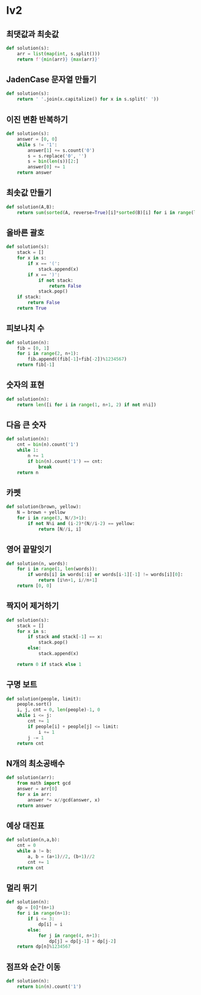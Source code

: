# lv2

## 최댓값과 최솟값

```python
def solution(s):
    arr = list(map(int, s.split()))
    return f'{min(arr)} {max(arr)}'
```



## JadenCase 문자열 만들기

```python
def solution(s):
    return ' '.join(x.capitalize() for x in s.split(' '))
```



## 이진 변환 반복하기

```python
def solution(s):
    answer = [0, 0]
    while s != '1':
        answer[1] += s.count('0')
        s = s.replace('0', '')
        s = bin(len(s))[2:]
        answer[0] += 1
    return answer
```



## 최솟값 만들기

```python
def solution(A,B):
    return sum(sorted(A, reverse=True)[i]*sorted(B)[i] for i in range(len(A)))
```



## 올바른 괄호

```python
def solution(s):
    stack = []
    for x in s:
        if x == '(':
            stack.append(x)
        if x == ')':
            if not stack:
                return False
            stack.pop()
    if stack:
        return False
    return True
```



## 피보나치 수

```python
def solution(n):
    fib = [0, 1]
    for i in range(2, n+1):
        fib.append((fib[-1]+fib[-2])%1234567)
    return fib[-1]
```



## 숫자의 표현

```python
def solution(n):
    return len([i for i in range(1, n+1, 2) if not n%i])
```



## 다음 큰 숫자

```python
def solution(n):
    cnt = bin(n).count('1')
    while 1:
        n += 1
        if bin(n).count('1') == cnt:
            break    
    return n
```



## 카펫

```python
def solution(brown, yellow):
    N = brown + yellow
    for i in range(3, N//3+1):
        if not N%i and (i-2)*(N//i-2) == yellow:
            return [N//i, i]
```



## 영어 끝말잇기

```python
def solution(n, words):
    for i in range(1, len(words)):
        if words[i] in words[:i] or words[i-1][-1] != words[i][0]:
            return [i%n+1, i//n+1]
    return [0, 0]
```



## 짝지어 제거하기

```python
def solution(s):
    stack = []
    for x in s:
        if stack and stack[-1] == x:
            stack.pop()
        else:
            stack.append(x)

    return 0 if stack else 1
```



## 구명 보트

```python
def solution(people, limit):
    people.sort()
    i, j, cnt = 0, len(people)-1, 0
    while i <= j:
        cnt += 1
        if people[i] + people[j] <= limit:
            i += 1
        j -= 1
    return cnt
```



## N개의 최소공배수

```python
def solution(arr):
    from math import gcd
    answer = arr[0]
    for x in arr:
        answer *= x//gcd(answer, x)
    return answer
```



## 예상 대진표

```python
def solution(n,a,b):
    cnt = 0
    while a != b:
        a, b = (a+1)//2, (b+1)//2
        cnt += 1
    return cnt
```



## 멀리 뛰기

```python
def solution(n):
    dp = [0]*(n+1)
    for i in range(n+1):
        if i <= 3:
            dp[i] = i
        else:
            for j in range(4, n+1):
                dp[j] = dp[j-1] + dp[j-2]
    return dp[n]%1234567
```



## 점프와 순간 이동

```python
def solution(n):
    return bin(n).count('1')
```

